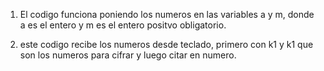 1) El codigo funciona poniendo los numeros en las variables a y m, donde a es el entero y m es el entero positvo obligatorio.

2) este codigo recibe los numeros desde teclado, primero con k1 y k1 que son los numeros para cifrar y luego citar en numero.
